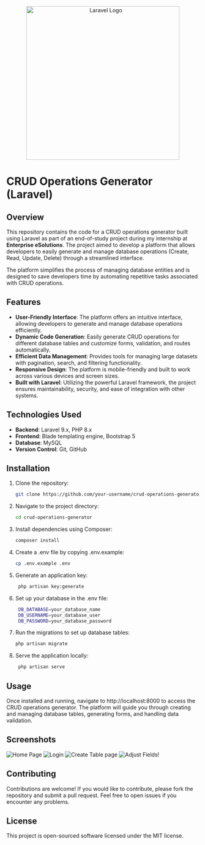 <p align="center">
<a href="https://laravel.com" target="_blank">
<img src="https://raw.githubusercontent.com/laravel/art/master/logo-lockup/5%20SVG/2%20CMYK/1%20Full%20Color/laravel-logolockup-cmyk-red.svg" width="400" alt="Laravel Logo">
</a>
</p>

# CRUD Operations Generator (Laravel)

## Overview

This repository contains the code for a CRUD operations generator built using Laravel as part of an end-of-study project during my internship at **Enterprise eSolutions**. The project aimed to develop a platform that allows developers to easily generate and manage database operations (Create, Read, Update, Delete) through a streamlined interface.

The platform simplifies the process of managing database entities and is designed to save developers time by automating repetitive tasks associated with CRUD operations.

## Features

- **User-Friendly Interface**: The platform offers an intuitive interface, allowing developers to generate and manage database operations efficiently.
- **Dynamic Code Generation**: Easily generate CRUD operations for different database tables and customize forms, validation, and routes automatically.
- **Efficient Data Management**: Provides tools for managing large datasets with pagination, search, and filtering functionality.
- **Responsive Design**: The platform is mobile-friendly and built to work across various devices and screen sizes.
- **Built with Laravel**: Utilizing the powerful Laravel framework, the project ensures maintainability, security, and ease of integration with other systems.

## Technologies Used

- **Backend**: Laravel 9.x, PHP 8.x
- **Frontend**: Blade templating engine, Bootstrap 5
- **Database**: MySQL
- **Version Control**: Git, GitHub

## Installation

1. Clone the repository:
   ```bash
   git clone https://github.com/your-username/crud-operations-generator.git
2. Navigate to the project directory:
   ```bash
   cd crud-operations-generator
3. Install dependencies using Composer:
    ```bash
    composer install
4. Create a .env file by copying .env.example:
   ```bash
   cp .env.example .env

5. Generate an application key:
   ```bash
    php artisan key:generate
6. Set up your database in the .env file:
    ```bash
     DB_DATABASE=your_database_name
     DB_USERNAME=your_database_user
     DB_PASSWORD=your_database_password
7. Run the migrations to set up database tables:
     ```bash
     php artisan migrate
7. Serve the application locally:
     ```bash
      php artisan serve

## Usage
Once installed and running, navigate to http://localhost:8000 to access the CRUD operations generator. The platform will guide you through creating and managing database tables, generating forms, and handling data validation.

## Screenshots
![Home Page](\homepage.png)
![Login](jihen22/CRUDGenerator/screenshots/login.png)
![Create Table page](jihen22/CRUDGenerator/screenshots/createtable.png)
![Adjust Fields!](jihen22/CRUDGenerator/screenshots/addfield.png)


## Contributing
Contributions are welcome! If you would like to contribute, please fork the repository and submit a pull request. Feel free to open issues if you encounter any problems.

## License
This project is open-sourced software licensed under the MIT license.








